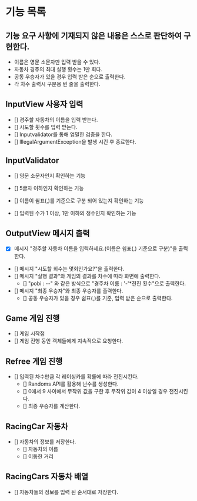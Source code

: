 # 기능 목록

## 기능 요구 사항에 기재되지 않은 내용은 스스로 판단하여 구현한다.
- 이름은 영문 소문자만 입력 받을 수 있다.
- 자동차 경주의 최대 실행 횟수는 1만 회다.
- 공동 우승자가 있을 경우 입력 받은 순으로 출력한다.
- 각 차수 출력시 구분용 빈 줄을 출력한다.

## InputView 사용자 입력
- [] 경주할 자동차의 이름을 입력 받는다.
- [] 시도할 횟수를 입력 받는다.
- [] Inputvalidator를 통해 엄밀한 검증을 한다.
- [] IllegalArgumentException을 발생 시킨 후 종료한다.

## InputValidator

- [] 영문 소문자인지 확인하는 기능
- [] 5글자 이하인지 확인하는 기능
- [] 이름이 쉼표(,)를 기준으로 구분 되어 있는지 확인하는 기능


- [] 입력된 수가 1 이상, 1만 이하의 정수인지 확인하는 기능

## OutputView 메시지 출력
- [x] 메시지 "경주할 자동차 이름을 입력하세요.(이름은 쉼표(,) 기준으로 구분)"을 출력한다.
- [] 메시지 "시도할 회수는 몇회인가요?"을 출력한다.
- [] 메시지 "실행 결과"와 게임의 결과를 차수에 따라 화면에 출력한다.
  - [] "pobi : --" 와 같은 방식으로 "경주차 이름 : '-'*전진 횟수"으로 출력한다.
- [] 메시지 "최종 우승자"와 최종 우승자를 출력한다.
  - [] 공동 우승자가 있을 경우 쉼표(,)를 기준, 입력 받은 순으로 출력한다.


## Game 게임 진행
- [] 게임 시작점
- [] 게임 진행 동안 객체들에게 지속적으로 요청한다.

## Refree 게임 진행
- [] 입력된 차수만큼 각 레이싱카를 확률에 따라 전진시킨다.
  - [] Randoms API를 활용해 난수를 생성한다.
  - [] 0에서 9 사이에서 무작위 값을 구한 후 무작위 값이 4 이상일 경우 전진시킨다.
  - [] 최종 우승자를 계산한다.


## RacingCar 자동차
- [] 자동차의 정보를 저장한다.
  - [] 자동차의 이름
  - [] 이동한 거리

## RacingCars 자동차 배열
- [] 자동차들의 정보를 입력 된 순서대로 저장한다.
